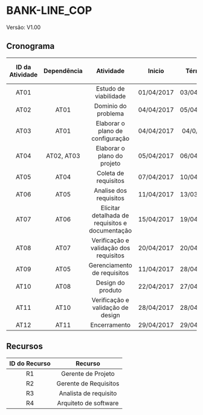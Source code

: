 # BANK-LINE_COP  

Versão: V1.00 

## Cronograma


| ID da Atividade | Dependência | Atividade | Inicio | Término | Tempo Previsto (dias) | Recurso |
|:---------------:|:-----------:|:---------:|:------:|:-------:|:---------------------:|:-------:|
| AT01 |                  | Estudo de viabilidade       | 01/04/2017 | 03/04/2017 | 2 | R1 |
| AT02 |          AT01        | Dominio do problema            | 04/04/2017 | 05/04/2017 | 2 | R1, R2, R4 |
| AT03 |           AT01       | Elaborar o plano de configuração             | 04/04/2017 | 04/0/2017 | 1 | R1 |
| AT04 | AT02, AT03 | Elaborar o plano do projeto           | 05/04/2017 | 06/04/2017 | 2 | R1 |
| AT05 | AT04             |Coleta de requisitos             | 07/04/2017 | 10/04/2017 | 3 | R2, R3 |
| AT06 | AT05             | Analise dos requisitos | 11/04/2017 | 13/03/2017 | 3 | R2, R3 |
| AT07 | AT06             | Elicitar detalhada de requisitos e documentação      | 15/04/2017 | 19/04/2017 | 4 | R3 |
| AT08 | AT07             | Verificação e validação dos requisitos                 | 20/04/2017 | 20/04/2017 | 1 | R1, R2, R4 |
| AT09 | AT05             | Gerenciamento de requisitos           | 11/04/2017 | 28/04/2017 | 14 | R2 |
| AT10 | AT08             | Design do produto       | 22/04/2017 | 27/04/2017 | 5 | R4 |
| AT11 | AT10 | Verificação e validação de design         | 28/04/2017 | 28/04/2017 | 1 | R1, R4 |
| AT12 | AT11             | Encerramento | 29/04/2017 | 29/04/2017 | 1 | R1 |


## Recursos

| ID do Recurso | Recurso |
|:-------------:|:-------:|
| R1 | Gerente de Projeto |
| R2 | Gerente de Requisitos |
| R3 | Analista de requisito |
| R4 | Arquiteto de software |

